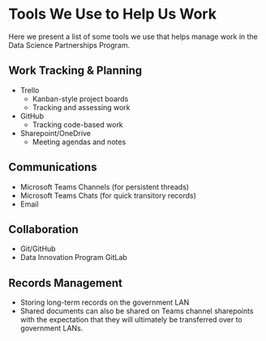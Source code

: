 # Tools We Use to Help Us Work

Here we present a list of some tools we use that helps manage work in the Data Science Partnerships Program. 


## Work Tracking & Planning

- Trello
  - Kanban-style project boards
  - Tracking and assessing work
- GitHub 
  - Tracking code-based work
- Sharepoint/OneDrive 
  - Meeting agendas and notes

## Communications

- Microsoft Teams Channels (for persistent threads)
- Microsoft Teams Chats (for quick transitory records)
- Email

## Collaboration

- Git/GitHub
- Data Innovation Program GitLab

## Records Management

- Storing long-term records on the government LAN
- Shared documents can also be shared on Teams channel sharepoints with the expectation that they will ultimately be transferred over to government LANs.
